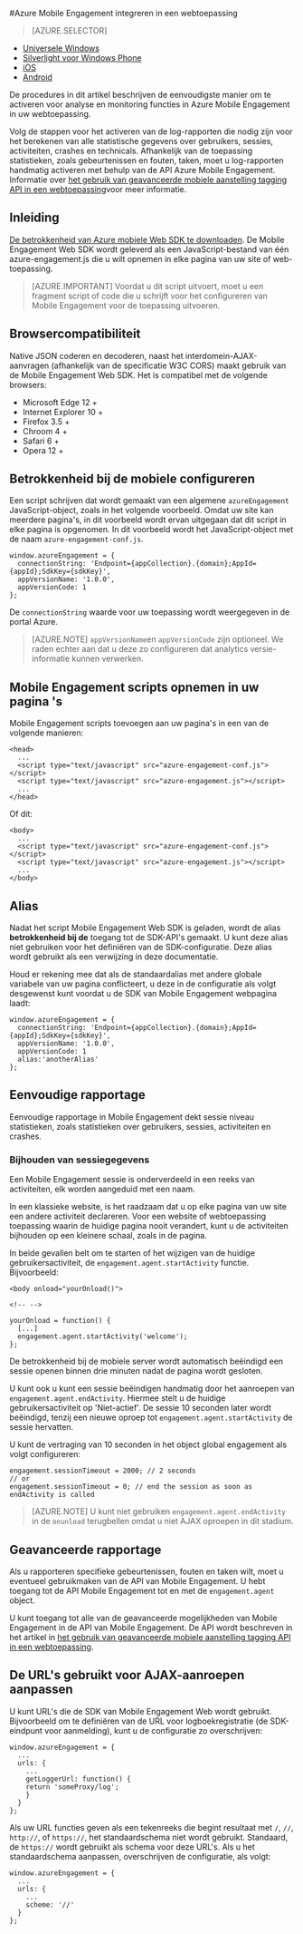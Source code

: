<properties
    pageTitle="Azure SDK van Mobile Engagement Web integratie | Microsoft Azure"
    description="De meest recente updates en procedures voor de Azure Mobile Engagement Web SDK"
    services="mobile-engagement"
    documentationCenter="mobile"
    authors="piyushjo"
    manager="erikre"
    editor="" />

<tags
    ms.service="mobile-engagement"
    ms.workload="mobile"
    ms.tgt_pltfrm="web"
    ms.devlang="js"
    ms.topic="article"
    ms.date="02/29/2016"
    ms.author="piyushjo" />

#<a name="integrate-azure-mobile-engagement-in-a-web-application"></a>Azure Mobile Engagement integreren in een webtoepassing

> [AZURE.SELECTOR]
- [Universele Windows](mobile-engagement-windows-store-integrate-engagement.md)
- [Silverlight voor Windows Phone](mobile-engagement-windows-phone-integrate-engagement.md)
- [iOS](mobile-engagement-ios-integrate-engagement.md)
- [Android](mobile-engagement-android-integrate-engagement.md)

De procedures in dit artikel beschrijven de eenvoudigste manier om te activeren voor analyse en monitoring functies in Azure Mobile Engagement in uw webtoepassing.

Volg de stappen voor het activeren van de log-rapporten die nodig zijn voor het berekenen van alle statistische gegevens over gebruikers, sessies, activiteiten, crashes en technicals. Afhankelijk van de toepassing statistieken, zoals gebeurtenissen en fouten, taken, moet u log-rapporten handmatig activeren met behulp van de API Azure Mobile Engagement. Informatie over [het gebruik van geavanceerde mobiele aanstelling tagging API in een webtoepassing](mobile-engagement-web-use-engagement-api.md)voor meer informatie.

## <a name="introduction"></a>Inleiding

[De betrokkenheid van Azure mobiele Web SDK te downloaden](http://aka.ms/P7b453).
De Mobile Engagement Web SDK wordt geleverd als een JavaScript-bestand van één azure-engagement.js die u wilt opnemen in elke pagina van uw site of web-toepassing.

> [AZURE.IMPORTANT] Voordat u dit script uitvoert, moet u een fragment script of code die u schrijft voor het configureren van Mobile Engagement voor de toepassing uitvoeren.

## <a name="browser-compatibility"></a>Browsercompatibiliteit

Native JSON coderen en decoderen, naast het interdomein-AJAX-aanvragen (afhankelijk van de specificatie W3C CORS) maakt gebruik van de Mobile Engagement Web SDK. Het is compatibel met de volgende browsers:

* Microsoft Edge 12 +
* Internet Explorer 10 +
* Firefox 3.5 +
* Chroom 4 +
* Safari 6 +
* Opera 12 +

## <a name="configure-mobile-engagement"></a>Betrokkenheid bij de mobiele configureren

Een script schrijven dat wordt gemaakt van een algemene `azureEngagement` JavaScript-object, zoals in het volgende voorbeeld. Omdat uw site kan meerdere pagina's, in dit voorbeeld wordt ervan uitgegaan dat dit script in elke pagina is opgenomen. In dit voorbeeld wordt het JavaScript-object met de naam `azure-engagement-conf.js`.

    window.azureEngagement = {
      connectionString: 'Endpoint={appCollection}.{domain};AppId={appId};SdkKey={sdkKey}',
      appVersionName: '1.0.0',
      appVersionCode: 1
    };

De `connectionString` waarde voor uw toepassing wordt weergegeven in de portal Azure.

> [AZURE.NOTE] `appVersionName`en `appVersionCode` zijn optioneel. We raden echter aan dat u deze zo configureren dat analytics versie-informatie kunnen verwerken.

## <a name="include-mobile-engagement-scripts-in-your-pages"></a>Mobile Engagement scripts opnemen in uw pagina 's
Mobile Engagement scripts toevoegen aan uw pagina's in een van de volgende manieren:

    <head>
      ...
      <script type="text/javascript" src="azure-engagement-conf.js"></script>
      <script type="text/javascript" src="azure-engagement.js"></script>
      ...
    </head>

Of dit:

    <body>
      ...
      <script type="text/javascript" src="azure-engagement-conf.js"></script>
      <script type="text/javascript" src="azure-engagement.js"></script>
      ...
    </body>

## <a name="alias"></a>Alias

Nadat het script Mobile Engagement Web SDK is geladen, wordt de alias **betrokkenheid bij de** toegang tot de SDK-API's gemaakt. U kunt deze alias niet gebruiken voor het definiëren van de SDK-configuratie. Deze alias wordt gebruikt als een verwijzing in deze documentatie.

Houd er rekening mee dat als de standaardalias met andere globale variabele van uw pagina conflicteert, u deze in de configuratie als volgt desgewenst kunt voordat u de SDK van Mobile Engagement webpagina laadt:

    window.azureEngagement = {
      connectionString: 'Endpoint={appCollection}.{domain};AppId={appId};SdkKey={sdkKey}',
      appVersionName: '1.0.0',
      appVersionCode: 1
      alias:'anotherAlias'
    };

## <a name="basic-reporting"></a>Eenvoudige rapportage

Eenvoudige rapportage in Mobile Engagement dekt sessie niveau statistieken, zoals statistieken over gebruikers, sessies, activiteiten en crashes.

### <a name="session-tracking"></a>Bijhouden van sessiegegevens

Een Mobile Engagement sessie is onderverdeeld in een reeks van activiteiten, elk worden aangeduid met een naam.

In een klassieke website, is het raadzaam dat u op elke pagina van uw site een andere activiteit declareren. Voor een website of webtoepassing toepassing waarin de huidige pagina nooit verandert, kunt u de activiteiten bijhouden op een kleinere schaal, zoals in de pagina.

In beide gevallen belt om te starten of het wijzigen van de huidige gebruikersactiviteit, de `engagement.agent.startActivity` functie. Bijvoorbeeld:

    <body onload="yourOnload()">

    <!-- -->

    yourOnload = function() {
      [...]
      engagement.agent.startActivity('welcome');
    };

De betrokkenheid bij de mobiele server wordt automatisch beëindigd een sessie openen binnen drie minuten nadat de pagina wordt gesloten.

U kunt ook u kunt een sessie beëindigen handmatig door het aanroepen van `engagement.agent.endActivity`. Hiermee stelt u de huidige gebruikersactiviteit op 'Niet-actief'.  De sessie 10 seconden later wordt beëindigd, tenzij een nieuwe oproep tot `engagement.agent.startActivity` de sessie hervatten.

U kunt de vertraging van 10 seconden in het object global engagement als volgt configureren:

    engagement.sessionTimeout = 2000; // 2 seconds
    // or
    engagement.sessionTimeout = 0; // end the session as soon as endActivity is called

> [AZURE.NOTE] U kunt niet gebruiken `engagement.agent.endActivity` in de `onunload` terugbellen omdat u niet AJAX oproepen in dit stadium.

## <a name="advanced-reporting"></a>Geavanceerde rapportage

Als u rapporteren specifieke gebeurtenissen, fouten en taken wilt, moet u eventueel gebruikmaken van de API van Mobile Engagement. U hebt toegang tot de API Mobile Engagement tot en met de `engagement.agent` object.

U kunt toegang tot alle van de geavanceerde mogelijkheden van Mobile Engagement in de API van Mobile Engagement. De API wordt beschreven in het artikel in [het gebruik van geavanceerde mobiele aanstelling tagging API in een webtoepassing](mobile-engagement-web-use-engagement-api.md).

## <a name="customize-the-urls-used-for-ajax-calls"></a>De URL's gebruikt voor AJAX-aanroepen aanpassen

U kunt URL's die de SDK van Mobile Engagement Web wordt gebruikt. Bijvoorbeeld om te definiëren van de URL voor logboekregistratie (de SDK-eindpunt voor aanmelding), kunt u de configuratie zo overschrijven:

    window.azureEngagement = {
      ...
      urls: {
        ...        
        getLoggerUrl: function() {
        return 'someProxy/log';
        }
      }
    };

Als uw URL functies geven als een tekenreeks die begint resultaat met `/`, `//`, `http://`, of `https://`, het standaardschema niet wordt gebruikt. Standaard, de `https://` wordt gebruikt als schema voor deze URL's. Als u het standaardschema aanpassen, overschrijven de configuratie, als volgt:

    window.azureEngagement = {
      ...
      urls: {
        ...      
        scheme: '//'
      }
    };
